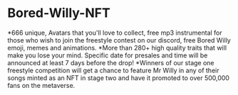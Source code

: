 # Bored-Willy-NFT
*666 unique, Avatars that you'll love to collect, free mp3 instrumental for those who wish to join the freestyle contest on our discord, free Bored Willy emoji, memes and animations.   *More than 280+ high quality traits that will make you lose your mind. Specific date for presales and time will be announced at least 7 days before the drop!  *Winners of our stage one freestyle competition will get a chance to feature Mr Willy in any of their songs minted as an NFT in stage two and have it promoted to over 500,000 fans on the metaverse.
